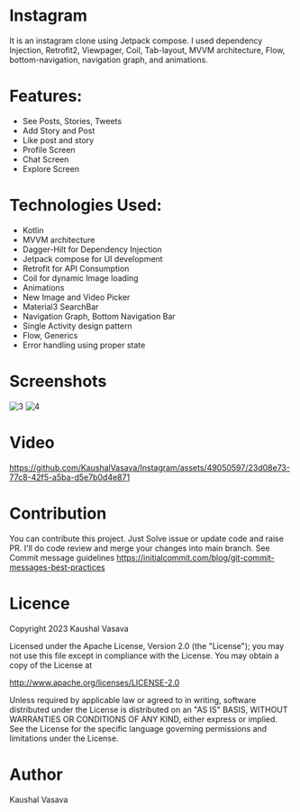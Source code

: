 # Instagram
It is an instagram clone using Jetpack compose. I used dependency Injection, Retrofit2, Viewpager, Coil, Tab-layout, MVVM architecture, Flow, bottom-navigation, navigation graph, and animations.

# Features: 
- See Posts, Stories, Tweets
- Add Story and Post
- Like post and story
- Profile Screen
- Chat Screen
- Explore Screen

# Technologies Used:
- Kotlin
- MVVM architecture
- Dagger-Hilt for Dependency Injection
- Jetpack compose for UI development
- Retrofit for API Consumption
- Coil for dynamic Image loading
- Animations
- New Image and Video Picker
- Material3 SearchBar
- Navigation Graph, Bottom Navigation Bar
- Single Activity design pattern
- Flow, Generics
- Error handling using proper state

# Screenshots
![3](https://github.com/KaushalVasava/Instagram/assets/49050597/8dea5819-a824-4711-8823-4a9e0bd52555)
![4](https://github.com/KaushalVasava/Instagram/assets/49050597/8ea01cad-2ac5-4ec6-a587-01a0d9e02028)

# Video

https://github.com/KaushalVasava/Instagram/assets/49050597/23d08e73-77c8-42f5-a5ba-d5e7b0d4e871

# Contribution

You can contribute this project. Just Solve issue or update code and raise PR. I'll do code review and merge your changes into main branch.
See Commit message guidelines https://initialcommit.com/blog/git-commit-messages-best-practices

# Licence
Copyright 2023 Kaushal Vasava

Licensed under the Apache License, Version 2.0 (the "License"); you may not use this file except in compliance with the License. You may obtain a copy of the License at

http://www.apache.org/licenses/LICENSE-2.0

Unless required by applicable law or agreed to in writing, software distributed under the License is distributed on an "AS IS" BASIS, WITHOUT WARRANTIES OR CONDITIONS OF ANY KIND, either express or implied. See the License for the specific language governing permissions and limitations under the License.

# Author
Kaushal Vasava



